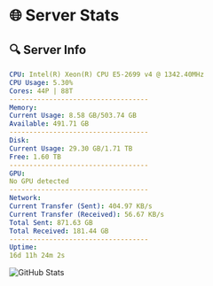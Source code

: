 # 🌐 Server Stats
## 🔍 Server Info
```yaml
CPU: Intel(R) Xeon(R) CPU E5-2699 v4 @ 1342.40MHz
CPU Usage: 5.30%
Cores: 44P | 88T
-----------------------------------
Memory:
Current Usage: 8.58 GB/503.74 GB
Available: 491.71 GB
-----------------------------------
Disk:
Current Usage: 29.30 GB/1.71 TB
Free: 1.60 TB
-----------------------------------
GPU:
No GPU detected
-----------------------------------
Network:
Current Transfer (Sent): 404.97 KB/s
Current Transfer (Received): 56.67 KB/s
Total Sent: 871.63 GB
Total Received: 181.44 GB
-----------------------------------
Uptime:
16d 11h 24m 2s
```
![GitHub Stats](https://img.shields.io/badge/Updated-2025-05-06_04:32:50-blue)